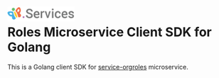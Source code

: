 # <img src="https://github.com/pip-services/pip-services/raw/master/design/Logo.png" alt="Pip.Services Logo" style="max-width:30%"> <br/> Roles Microservice Client SDK for Golang

This is a Golang client SDK for [service-orgroles](http://github.com/pip-services-users2/service-orgroles-node) microservice.
